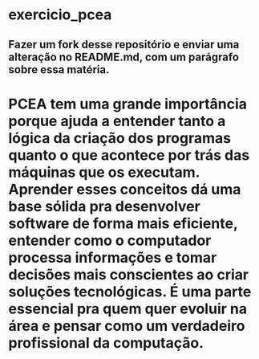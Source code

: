 # exercicio_pcea

## Fazer um fork desse repositório e enviar uma alteração no README.md, com um parágrafo sobre essa matéria.

# PCEA tem uma grande importância porque ajuda a entender tanto a lógica da criação dos programas quanto o que acontece por trás das máquinas que os executam. Aprender esses conceitos dá uma base sólida pra desenvolver software de forma mais eficiente, entender como o computador processa informações e tomar decisões mais conscientes ao criar soluções tecnológicas. É uma parte essencial pra quem quer evoluir na área e pensar como um verdadeiro profissional da computação.
